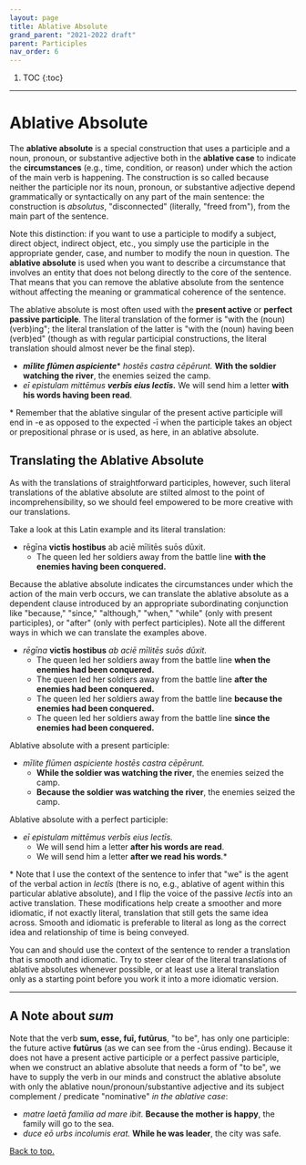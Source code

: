 ```yaml
---
layout: page
title: Ablative Absolute
grand_parent: "2021-2022 draft"
parent: Participles
nav_order: 6
---
```


1. TOC
{:toc}

***

# Ablative Absolute

The **ablative absolute** is a special construction that uses a participle and a noun, pronoun, or substantive adjective both in the **ablative case** to indicate the **circumstances** (e.g., time, condition, or reason) under which the action of the main verb is happening. The construction is so called because neither the participle nor its noun, pronoun, or substantive adjective depend grammatically or syntactically on any part of the main sentence: the construction is *absolutus*, "disconnected" (literally, "freed from"), from the main part of the sentence.

Note this distinction: if you want to use a participle to modify a subject, direct object, indirect object, etc., you simply use the participle in the appropriate gender, case, and number to modify the noun in question. The **ablative absolute** is used when you want to describe a circumstance that involves an entity that does not belong directly to the core of the sentence. That means that you can remove the ablative absolute from the sentence without affecting the meaning or grammatical coherence of the sentence.

The ablative absolute is most often used with the **present active** or **perfect passive participle**. The literal translation of the former is "with the (noun) (verb)ing"; the literal translation of the latter is "with the (noun) having been (verb)ed" (though as with regular participial constructions, the literal translation should almost never be the final step).

- ***mīlite flūmen aspiciente***\* *hostēs castra cēpērunt.* **With the soldier watching the river**, the enemies seized the camp.
- *eī epistulam mittēmus* ***verbīs eius lectīs.*** We will send him a letter **with his words having been read**.

\* Remember that the ablative singular of the present active participle will end in -e as opposed to the expected -ī when the participle takes an object or prepositional phrase or is used, as here, in an ablative absolute.

## Translating the Ablative Absolute

As with the translations of straightforward participles, however, such literal translations of the ablative absolute are stilted almost to the point of incomprehensibility, so we should feel empowered to be more creative with our translations.

Take a look at this Latin example and its literal translation:

- rēgīna **victīs hostibus** ab aciē mīlitēs suōs dūxit.  
  - The queen led her soldiers away from the battle line **with the enemies having been conquered.**

Because the ablative absolute indicates the circumstances under which the action of the main verb occurs, we can translate the ablative absolute as a dependent clause introduced by an appropriate subordinating conjunction like "because," "since," "although," "when," "while" (only with present participles), or "after" (only with perfect participles). Note all the different ways in which we can translate the examples above.

- *rēgīna* **victīs hostibus** *ab aciē mīlitēs suōs dūxit.*
  - The queen led her soldiers away from the battle line **when the enemies had been conquered.**
  - The queen led her soldiers away from the battle line **after the enemies had been conquered.**
  - The queen led her soldiers away from the battle line **because the enemies had been conquered.**
  - The queen led her soldiers away from the battle line **since the enemies had been conquered.**

Ablative absolute with a present participle:
- *mīlite flūmen aspiciente hostēs castra cēpērunt.*
  - **While the soldier was watching the river**, the enemies seized the camp.
  - **Because the soldier was watching the river**, the enemies seized the camp.

Ablative absolute with a perfect participle:
- *eī epistulam mittēmus verbīs eius lectīs.*
  - We will send him a letter **after his words are read**.
  - We will send him a letter **after we read his words**.\*

\* Note that I use the context of the sentence to infer that "we" is the agent of the verbal action in *lectīs* (there is no, e.g., ablative of agent within this particular ablative absolute), and I flip the voice of the passive *lectīs* into an active translation. These modifications help create a smoother and more idiomatic, if not exactly literal, translation that still gets the same idea across. Smooth and idiomatic is preferable to literal as long as the correct idea and relationship of time is being conveyed.

You can and should use the context of the sentence to render a translation that is smooth and idiomatic. Try to steer clear of the literal translations of ablative absolutes whenever possible, or at least use a literal translation only as a starting point before you work it into a more idiomatic version.

***

## A Note about *sum*

Note that the verb **sum, esse, fuī, futūrus**, "to be", has only one participle: the future active **futūrus** (as we can see from the -ūrus ending). Because it does not have a present active participle or a perfect passive participle, when we construct an ablative absolute that needs a form of "to be", we have to supply the verb in our minds and construct the ablative absolute with only the ablative noun/pronoun/substantive adjective and its subject complement / predicate "nominative" *in the ablative case*:

- *matre laetā familia ad mare ibit.* **Because the mother is happy**, the family will go to the sea.
- *duce eō urbs incolumis erat.* **While he was leader**, the city was safe.

[Back to top.](#top)
